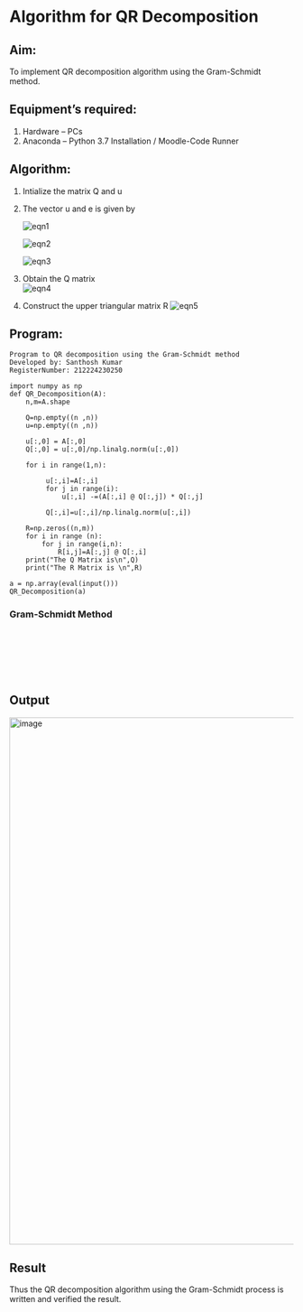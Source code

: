 # Algorithm for QR Decomposition
## Aim:
To implement QR decomposition algorithm using the Gram-Schmidt method.
## Equipment’s required:
1.	Hardware – PCs
2.	Anaconda – Python 3.7 Installation / Moodle-Code Runner
## Algorithm:
1.	Intialize the matrix Q and u
2.	The vector u and e is given by

    ![eqn1](./ex4.jpg)

    ![eqn2](./ex6.jpg)

    ![eqn3](./ex3.jpg)

3.	Obtain the Q matrix   
    ![eqn4](./ex1.jpg)
4.	Construct the upper triangular matrix R
    ![eqn5](./ex2.jpg)



## Program:
``` 
Program to QR decomposition using the Gram-Schmidt method
Developed by: Santhosh Kumar 
RegisterNumber: 212224230250

import numpy as np
def QR_Decomposition(A):
    n,m=A.shape
    
    Q=np.empty((n ,n))
    u=np.empty((n ,n))
    
    u[:,0] = A[:,0]
    Q[:,0] = u[:,0]/np.linalg.norm(u[:,0])
     
    for i in range(1,n):
         
         u[:,i]=A[:,i]
         for j in range(i):
             u[:,i] -=(A[:,i] @ Q[:,j]) * Q[:,j]
             
         Q[:,i]=u[:,i]/np.linalg.norm(u[:,i])
         
    R=np.zeros((n,m))
    for i in range (n):
        for j in range(i,n):
            R[i,j]=A[:,j] @ Q[:,i]
    print("The Q Matrix is\n",Q)
    print("The R Matrix is \n",R)
    
a = np.array(eval(input()))
QR_Decomposition(a)
```
### Gram-Schmidt Method
```







```

## Output

<img width="1022" height="934" alt="image" src="https://github.com/user-attachments/assets/7082d73a-7376-43cc-a326-e46d31d3744d" />



## Result
Thus the QR decomposition algorithm using the Gram-Schmidt process is written and verified the result.
